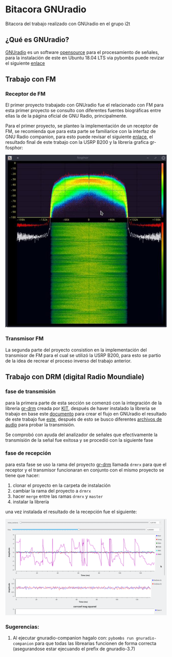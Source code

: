 # Bitacora GNUradio
Bitacora del trabajo realizado con GNUradio en el grupo i2t 

## ¿Qué es GNUradio? 

[GNUradio](https://www.gnuradio.org/) es un software [opensource](https://opensource.com/resources/what-open-source) para el procesamiento de señales, para la instalación de este en Ubuntu 18.04 LTS via pybombs puede revizar el siguiente [enlace](pages/pybombs.md)

## Trabajo con FM 

### Receptor de FM

El primer proyecto trabajado con GNUradio fue el relacionado con FM para esta primer
proyecto se consulto con diferentes fuentes biográficas entre ellas la de la página oficial de GNU Radio, principalmente.

Para el primer proyecto, se planteo la implementación de un receptor de FM, se recomienda que para esta parte se familiarice con la interfaz de GNU Radio companion, para esto puede revisar el siguiente [enlace](https://wiki.gnuradio.org/index.php/Tutorials), el resultado final de este trabajo con la USRP B200 y la librería grafica gr-fosphor: 

![receptor](resources/FM.jpeg)

### Transmisor FM 

La segunda parte del proyecto consistion en la implementación del transmisor de FM para el cual se utilizó la USRP B200, para esto se partio de la idea de recrear el proceso inverso del trabajo anterior. 


## Trabajo con DRM (digital Radio Moundiale)

### fase de transmisión 

para la primera parte de esta sección se comenzó con la integración de la libreria
[gr-drm](https://github.com/kit-cel/gr-drm) creada por [KIT](https://www.kit.edu/english/), después de haver instalado la libreria se trabajo en base este
 [documento](documentos/drm_transmitter_gnuradio.pdf) para crear el flujo en GNUradio el resultado de este trabajo fue [este](documentos/drm-transmiter.grc), después de esto se 
busco diferentes [archivos de audio](audio_sources) para probar la transmisión.

Se comprobó con ayuda del analizador de señales que efectivamente la transmisión de la 
señal fue exitosa y se procedió con la siguiente fase   

### fase de recepción 

para esta fase se uso la rama del proyecto [gr-drm](https://github.com/kit-cel/gr-drm) llamada `drmrx` para que el receptor y el transmisor funcionaran en conjunto con el mismo proyecto se tiene que hacer: 

1. clonar el proyecto en la carpeta de instalación 
2. cambiar la rama del proyecto a `drmrx`
3. hacer `merge` entre las ramas `drmrx` y `master` 
4. instalar la librería 

una vez instalada el resultado de la recepción fue el siguiente: 

![drmrx](resources/drmrx.gif)

### Sugerencias: 

1. Al ejecutar gnuradio-companion hagalo con: `pybombs run gnuradio-companion` para que todas las librearias funcionen de forma correcta (asegurandose estar ejecuando el prefix de gnuradio-3.7)
